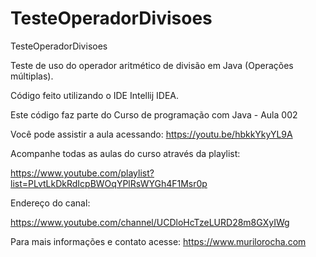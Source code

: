 # TesteOperadorDivisoes
TesteOperadorDivisoes

Teste de uso do operador aritmético de divisão em Java (Operações múltiplas).

Código feito utilizando o IDE Intellij IDEA.

Este código faz parte do Curso de programação com Java - Aula 002

Você pode assistir a aula acessando: https://youtu.be/hbkkYkyYL9A

Acompanhe todas as aulas do curso através da playlist:

https://www.youtube.com/playlist?list=PLvtLkDkRdIcpBWOqYPlRsWYGh4F1Msr0p

Endereço do canal:

https://www.youtube.com/channel/UCDloHcTzeLURD28m8GXyIWg

Para mais informações e contato acesse: https://www.murilorocha.com
